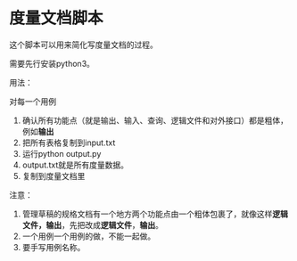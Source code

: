 # 度量文档脚本

这个脚本可以用来简化写度量文档的过程。

需要先行安装python3。

用法：

对每一个用例

1. 确认所有功能点（就是输出、输入、查询、逻辑文件和对外接口）都是粗体，例如**输出**
2. 把所有表格复制到input.txt
3. 运行python output.py
4. output.txt就是所有度量数据。
5. 复制到度量文档里

注意：

1. 管理草稿的规格文档有一个地方两个功能点由一个粗体包裹了，就像这样**逻辑文件，输出**，先把改成**逻辑文件**，**输出**。
2. 一个用例一个用例的做，不能一起做。
3. 要手写用例名称。

